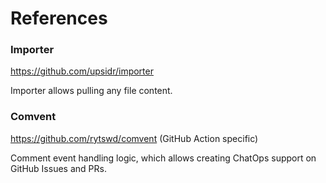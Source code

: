 # References

<!-- == export: references / begin == -->

### Importer

https://github.com/upsidr/importer

Importer allows pulling any file content.

### Comvent

https://github.com/rytswd/comvent (GitHub Action specific)

Comment event handling logic, which allows creating ChatOps support on GitHub Issues and PRs.

<!-- == export: references / end == -->
